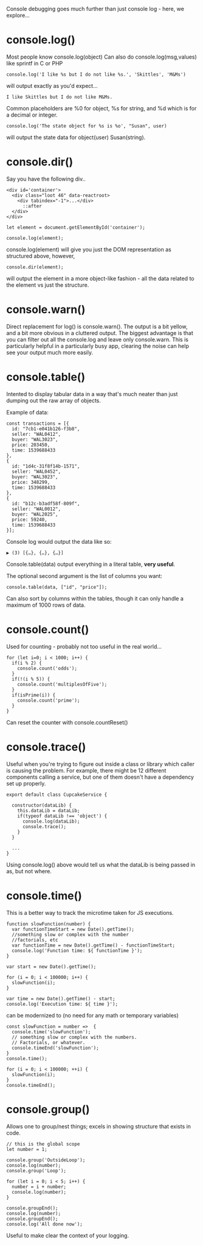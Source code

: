 Console debugging goes much further than just console log - here, we explore...

# console.log()

Most people know console.log(object)
Can also do console.log(msg,values) like sprintf in C or PHP

```
console.log('I like %s but I do not like %s.', 'Skittles', 'M&Ms')
```

will output exactly as you'd expect...

```
I like Skittles but I do not like M&Ms.
```

Common placeholders are %0 for object, %s for string, and %d which is for a decimal or integer.

```
console.log('The state object for %s is %o', "Susan", user)
```

will output the state data for object(user) Susan(string).

# console.dir()

Say you have the following div..

```
<div id='container'>
  <div class="loot 46" data-reactroot>
    <div tabindex="-1">...</div>
      ::after
  </div>
</div>

let element = document.getElementById('container');

console.log(element);
```

console.log(element) will give you just the DOM representation as structured above, however,

```
console.dir(element);
```

will output the element in a more object-like fashion - all the data related to the element vs just the structure.


# console.warn()

Direct replacement for log() is console.warn(). The output is a bit yellow, and a bit more obvious in a cluttered output. The biggest advantage is that you can filter out all the console.log and leave only console.warn. This is particularly helpful in a particularly busy app, clearing the noise can help see your output much more easily.

# console.table()

Intented to display tabular data in a way that's much neater than just dumping out the raw array of objects.

Example of data:

```
const transactions = [{
  id: "7cb1-e041b126-f3b8",
  seller: "WAL0412",
  buyer: "WAL3023",
  price: 203450,
  time: 1539688433
},
{
  id: "1d4c-31f8f14b-1571",
  seller: "WAL0452",
  buyer: "WAL3023",
  price: 348299,
  time: 1539688433
},
{
  id: "b12c-b3adf58f-809f",
  seller: "WAL0012",
  buyer: "WAL2025",
  price: 59240,
  time: 1539688433
}];
```

Console log would output the data like so:

```
▶ (3) [{…}, {…}, {…}]
```

Console.table(data) output everything in a literal table, **very useful**.

The optional second argument is the list of columns you want:

```
console.table(data, ["id", "price"]);
```

Can also sort by columns within the tables, though it can only handle a maximum of 1000 rows of data.

# console.count()

Used for counting - probably not too useful in the real world...

```
for (let i=0; i < 1000; i++) {
  if(i % 2) {
    console.count('odds');
  }
  if(!(i % 5)) {
    console.count('multiplesOfFive');
  }
  if(isPrime(i)) {
    console.count('prime');
  }
}
```

Can reset the counter with console.countReset()

# console.trace()

Useful when you're trying to figure out inside a class or library which caller is causing the problem. For example, there might be 12 different components calling a service, but one of them doesn't have a dependency set up properly.

```
export default class CupcakeService {

  constructor(dataLib) {
    this.dataLib = dataLib;
    if(typeof dataLib !== 'object') {
      console.log(dataLib);
      console.trace();
    }
  }

  ...
}
```

Using console.log() above would tell us what the dataLib is being passed in as, but not where.

# console.time()

This is a better way to track the microtime taken for JS executions.

```
function slowFunction(number) {
  var functionTimeStart = new Date().getTime();
  //something slow or complex with the number
  //factorials, etc
  var functionTime = new Date().getTime() - functionTimeStart;
  console.log('Function time: ${ functionTime }');
}

var start = new Date().getTime();

for (i = 0; i < 100000; i++) {
  slowFunction(i);
}

var time = new Date().getTime() - start;
console.log('Execution time: ${ time }');
```

can be modernized to (no need for any math or temporary variables)

```
const slowFunction = number =>  {
  console.time('slowFunction');
  // something slow or complex with the numbers.
  // Factorials, or whatever.
  console.timeEnd('slowFunction');
}
console.time();

for (i = 0; i < 100000; ++i) {
  slowFunction(i);
}
console.timeEnd();
```

# console.group()

Allows one to group/nest things; excels in showing structure that exists in code.

```
// this is the global scope
let number = 1;

console.group('OutsideLoop');
console.log(number);
console.group('Loop');

for (let i = 0; i < 5; i++) {
  number = i + number;
  console.log(number);
}

console.groupEnd();
console.log(number);
console.groupEnd();
console.log('All done now');
```

Useful to make clear the context of your logging.
